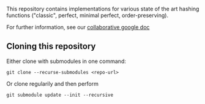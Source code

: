 This repository contains implementations for various state of the art hashing 
functions ("classic", perfect, minimal perfect, order-preserving).

For further information, see our [collaborative google doc](https://docs.google.com/document/d/1akVt7XBPm3aWRnguZh88jpCAp97yZUwT8V5Po_p2Hxo/edit?usp=sharing)

## Cloning this repository

Either clone with submodules in one command:
```
git clone --recurse-submodules <repo-url>
```

Or clone regularily and then perform
```
git submodule update --init --recursive
```
